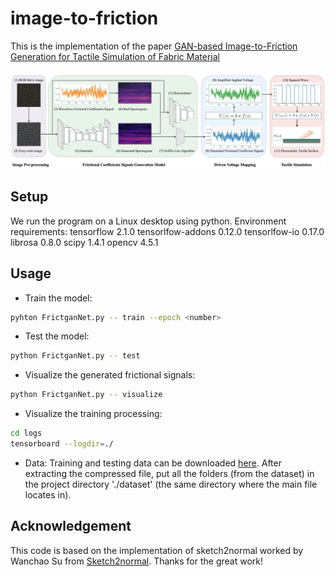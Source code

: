# image-to-friction

This is the implementation of the paper [GAN-based Image-to-Friction Generation for Tactile Simulation of Fabric Material](https://github.com/shaoyuca)

<img src="./img.PNG" width="700px"/>

## Setup

We run the program on a Linux desktop using python.
Environment requirements: 
tensorflow 2.1.0
tensorlfow-addons 0.12.0
tensorlfow-io 0.17.0
librosa 0.8.0
scipy 1.4.1
opencv 4.5.1

## Usage

- Train the model:
```bash
pyhton FrictganNet.py -- train --epoch <number>
```

- Test the model:
```bash
python FrictganNet.py -- test
```

- Visualize the generated frictional signals:
```bash
python FrictganNet.py -- visualize
```

- Visualize the training processing:
```bash
cd logs
tensorboard --logdir=./
```

- Data: Training and testing data can be downloaded [here](https://drive.google.com/drive/folders/1ZA7aDgw1AYa85aXPJWPKKvTodIKZU97B?usp=sharing). After extracting the compressed file, put all the folders (from the dataset) in the project directory './dataset' (the same directory where the main file locates in).


## Acknowledgement
This code is based on the implementation of sketch2normal worked by Wanchao Su from [Sketch2normal](https://github.com/Ansire/sketch2normal). Thanks for the great work!
